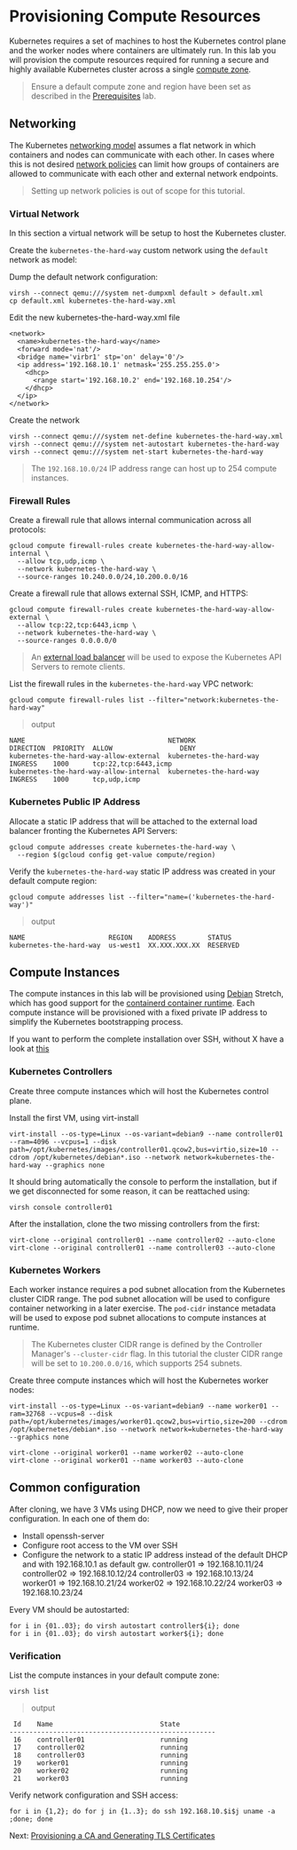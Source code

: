 # Provisioning Compute Resources

Kubernetes requires a set of machines to host the Kubernetes control plane and the worker nodes where containers are ultimately run. In this lab you will provision the compute resources required for running a secure and highly available Kubernetes cluster across a single [compute zone](https://cloud.google.com/compute/docs/regions-zones/regions-zones).

> Ensure a default compute zone and region have been set as described in the [Prerequisites](01-prerequisites.md#set-a-default-compute-region-and-zone) lab.

## Networking

The Kubernetes [networking model](https://kubernetes.io/docs/concepts/cluster-administration/networking/#kubernetes-model) assumes a flat network in which containers and nodes can communicate with each other. In cases where this is not desired [network policies](https://kubernetes.io/docs/concepts/services-networking/network-policies/) can limit how groups of containers are allowed to communicate with each other and external network endpoints.

> Setting up network policies is out of scope for this tutorial.

### Virtual Network

In this section a virtual network will be setup to host the Kubernetes cluster.

Create the `kubernetes-the-hard-way` custom network using the `default` network as model:

Dump the default network configuration:
```
virsh --connect qemu:///system net-dumpxml default > default.xml
cp default.xml kubernetes-the-hard-way.xml
```
Edit the new kubernetes-the-hard-way.xml file
```
<network>
  <name>kubernetes-the-hard-way</name>
  <forward mode='nat'/>
  <bridge name='virbr1' stp='on' delay='0'/>
  <ip address='192.168.10.1' netmask='255.255.255.0'>
    <dhcp>
      <range start='192.168.10.2' end='192.168.10.254'/>
    </dhcp>
  </ip>
</network>
```
Create the network
```
virsh --connect qemu:///system net-define kubernetes-the-hard-way.xml
virsh --connect qemu:///system net-autostart kubernetes-the-hard-way
virsh --connect qemu:///system net-start kubernetes-the-hard-way
```

> The `192.168.10.0/24` IP address range can host up to 254 compute instances.

### Firewall Rules

Create a firewall rule that allows internal communication across all protocols:

```
gcloud compute firewall-rules create kubernetes-the-hard-way-allow-internal \
  --allow tcp,udp,icmp \
  --network kubernetes-the-hard-way \
  --source-ranges 10.240.0.0/24,10.200.0.0/16
```

Create a firewall rule that allows external SSH, ICMP, and HTTPS:

```
gcloud compute firewall-rules create kubernetes-the-hard-way-allow-external \
  --allow tcp:22,tcp:6443,icmp \
  --network kubernetes-the-hard-way \
  --source-ranges 0.0.0.0/0
```

> An [external load balancer](https://cloud.google.com/compute/docs/load-balancing/network/) will be used to expose the Kubernetes API Servers to remote clients.

List the firewall rules in the `kubernetes-the-hard-way` VPC network:

```
gcloud compute firewall-rules list --filter="network:kubernetes-the-hard-way"
```

> output

```
NAME                                    NETWORK                  DIRECTION  PRIORITY  ALLOW                 DENY
kubernetes-the-hard-way-allow-external  kubernetes-the-hard-way  INGRESS    1000      tcp:22,tcp:6443,icmp
kubernetes-the-hard-way-allow-internal  kubernetes-the-hard-way  INGRESS    1000      tcp,udp,icmp
```

### Kubernetes Public IP Address

Allocate a static IP address that will be attached to the external load balancer fronting the Kubernetes API Servers:

```
gcloud compute addresses create kubernetes-the-hard-way \
  --region $(gcloud config get-value compute/region)
```

Verify the `kubernetes-the-hard-way` static IP address was created in your default compute region:

```
gcloud compute addresses list --filter="name=('kubernetes-the-hard-way')"
```

> output

```
NAME                     REGION    ADDRESS        STATUS
kubernetes-the-hard-way  us-west1  XX.XXX.XXX.XX  RESERVED
```

## Compute Instances

The compute instances in this lab will be provisioned using [Debian](https://www.debian.org) Stretch, which has good support for the [containerd container runtime](https://github.com/containerd/containerd). Each compute instance will be provisioned with a fixed private IP address to simplify the Kubernetes bootstrapping process.

If you want to perform the complete installation over SSH, without X have a look at [this](https://github.com/telegrapher/debian-over-serial-port-howto)

### Kubernetes Controllers

Create three compute instances which will host the Kubernetes control plane.

Install the first VM, using virt-install
```
virt-install --os-type=Linux --os-variant=debian9 --name controller01 --ram=4096 --vcpus=1 --disk path=/opt/kubernetes/images/controller01.qcow2,bus=virtio,size=10 --cdrom /opt/kubernetes/debian*.iso --network network=kubernetes-the-hard-way --graphics none
```
It should bring automatically the console to perform the installation, but if we get disconnected for some reason, it can be reattached using:
```
virsh console controller01
```
After the installation, clone the two missing controllers from the first:
```
virt-clone --original controller01 --name controller02 --auto-clone
virt-clone --original controller01 --name controller03 --auto-clone
```

### Kubernetes Workers

Each worker instance requires a pod subnet allocation from the Kubernetes cluster CIDR range. The pod subnet allocation will be used to configure container networking in a later exercise. The `pod-cidr` instance metadata will be used to expose pod subnet allocations to compute instances at runtime.

> The Kubernetes cluster CIDR range is defined by the Controller Manager's `--cluster-cidr` flag. In this tutorial the cluster CIDR range will be set to `10.200.0.0/16`, which supports 254 subnets.

Create three compute instances which will host the Kubernetes worker nodes:

```
virt-install --os-type=Linux --os-variant=debian9 --name worker01 --ram=32768 --vcpus=8 --disk path=/opt/kubernetes/images/worker01.qcow2,bus=virtio,size=200 --cdrom /opt/kubernetes/debian*.iso --network network=kubernetes-the-hard-way --graphics none

virt-clone --original worker01 --name worker02 --auto-clone
virt-clone --original worker01 --name worker03 --auto-clone
```
## Common configuration

After cloning, we have 3 VMs using DHCP, now we need to give their proper configuration. In each one of them do:

- Install openssh-server
- Configure root access to the VM over SSH
- Configure the network to a static IP address instead of the default DHCP and with 192.168.10.1 as default gw.
  controller01 => 192.168.10.11/24
  controller02 => 192.168.10.12/24
  controller03 => 192.168.10.13/24
  worker01     => 192.168.10.21/24
  worker02     => 192.168.10.22/24
  worker03     => 192.168.10.23/24

Every VM should be autostarted:
```
for i in {01..03}; do virsh autostart controller${i}; done
for i in {01..03}; do virsh autostart worker${i}; done
```

### Verification

List the compute instances in your default compute zone:
```
virsh list
```
> output

```
 Id    Name                           State
----------------------------------------------------
 16    controller01                   running
 17    controller02                   running
 18    controller03                   running
 19    worker01                       running
 20    worker02                       running
 21    worker03                       running
```

Verify network configuration and SSH access:
```
for i in {1,2}; do for j in {1..3}; do ssh 192.168.10.$i$j uname -a ;done; done
```

Next: [Provisioning a CA and Generating TLS Certificates](04-certificate-authority.md)
